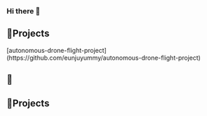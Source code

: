 ### Hi there 👋
 
<h2>📘Projects</h2>
[autonomous-drone-flight-project] (https://github.com/eunjuyummy/autonomous-drone-flight-project)

<h2>📘</h2>

<h2>📘Projects</h2>

<!--
**eunjuyummy/eunjuyummy** is a ✨ _special_ ✨ repository because its `README.md` (this file) appears on your GitHub profile.

Here are some ideas to get you started:

- 🔭 I’m currently working on ...
- 🌱 I’m currently learning ...
- 👯 I’m looking to collaborate on ...
- 🤔 I’m looking for help with ...
- 💬 Ask me about ...
- 📫 How to reach me: ...
- 😄 Pronouns: ...
- ⚡ Fun fact: ...
-->
